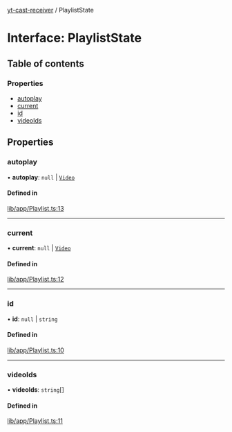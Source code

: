 [yt-cast-receiver](../README.md) / PlaylistState

# Interface: PlaylistState

## Table of contents

### Properties

- [autoplay](PlaylistState.md#autoplay)
- [current](PlaylistState.md#current)
- [id](PlaylistState.md#id)
- [videoIds](PlaylistState.md#videoids)

## Properties

### autoplay

• **autoplay**: ``null`` \| [`Video`](Video.md)

#### Defined in

[lib/app/Playlist.ts:13](https://github.com/patrickkfkan/yt-cast-receiver/blob/7694e32/src/lib/app/Playlist.ts#L13)

___

### current

• **current**: ``null`` \| [`Video`](Video.md)

#### Defined in

[lib/app/Playlist.ts:12](https://github.com/patrickkfkan/yt-cast-receiver/blob/7694e32/src/lib/app/Playlist.ts#L12)

___

### id

• **id**: ``null`` \| `string`

#### Defined in

[lib/app/Playlist.ts:10](https://github.com/patrickkfkan/yt-cast-receiver/blob/7694e32/src/lib/app/Playlist.ts#L10)

___

### videoIds

• **videoIds**: `string`[]

#### Defined in

[lib/app/Playlist.ts:11](https://github.com/patrickkfkan/yt-cast-receiver/blob/7694e32/src/lib/app/Playlist.ts#L11)
